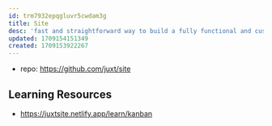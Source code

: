 ```yaml
---
id: trm7932epqgluvr5cwdam3g
title: Site
desc: 'fast and straightforward way to build a fully functional and customisable back end that provides standardised APIs to connect to front end(s) of your choice'
updated: 1709154151349
created: 1709153922267
---
```


- repo: https://github.com/juxt/site


## Learning Resources

- https://juxtsite.netlify.app/learn/kanban